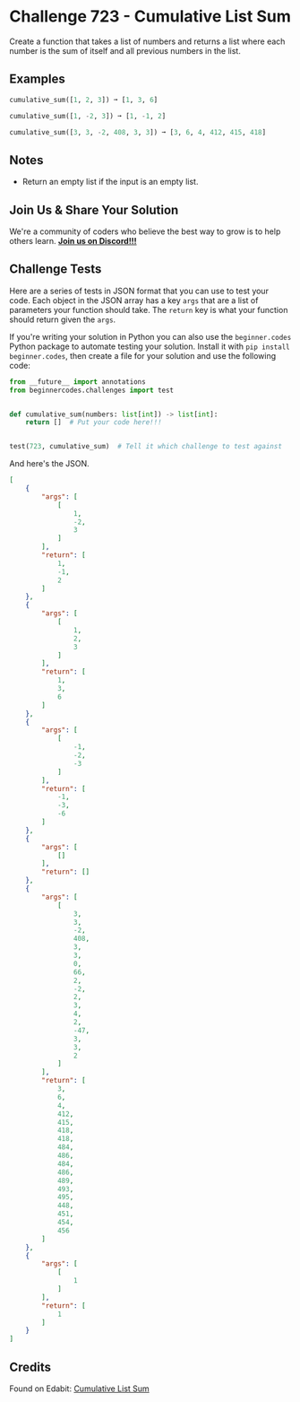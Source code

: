 # Challenge 723 - Cumulative List Sum

Create a function that takes a list of numbers and returns a list where each number is the sum of itself and all previous numbers in the list.

## Examples
```python
cumulative_sum([1, 2, 3]) ➞ [1, 3, 6]

cumulative_sum([1, -2, 3]) ➞ [1, -1, 2]

cumulative_sum([3, 3, -2, 408, 3, 3]) ➞ [3, 6, 4, 412, 415, 418]
```
## Notes

- Return an empty list if the input is an empty list.

## Join Us & Share Your Solution

We're a community of coders who believe the best way to grow is to help others learn. **[Join us on Discord!!!](https://discord.gg/sfHykntuGy)**

## Challenge Tests

Here are a series of tests in JSON format that you can use to test your code. Each object in the JSON array has a key `args` that are a list of parameters your function should take. The `return` key is what your function should return given the `args`. 

If you're writing your solution in Python you can also use the `beginner.codes` Python package to automate testing your solution. Install it with `pip install beginner.codes`, then create a file for your solution and use the following code:
```python
from __future__ import annotations
from beginnercodes.challenges import test


def cumulative_sum(numbers: list[int]) -> list[int]:
    return []  # Put your code here!!!


test(723, cumulative_sum)  # Tell it which challenge to test against
```
And here's the JSON.
```json
[
    {
        "args": [
            [
                1,
                -2,
                3
            ]
        ],
        "return": [
            1,
            -1,
            2
        ]
    },
    {
        "args": [
            [
                1,
                2,
                3
            ]
        ],
        "return": [
            1,
            3,
            6
        ]
    },
    {
        "args": [
            [
                -1,
                -2,
                -3
            ]
        ],
        "return": [
            -1,
            -3,
            -6
        ]
    },
    {
        "args": [
            []
        ],
        "return": []
    },
    {
        "args": [
            [
                3,
                3,
                -2,
                408,
                3,
                3,
                0,
                66,
                2,
                -2,
                2,
                3,
                4,
                2,
                -47,
                3,
                3,
                2
            ]
        ],
        "return": [
            3,
            6,
            4,
            412,
            415,
            418,
            418,
            484,
            486,
            484,
            486,
            489,
            493,
            495,
            448,
            451,
            454,
            456
        ]
    },
    {
        "args": [
            [
                1
            ]
        ],
        "return": [
            1
        ]
    }
]
```
## Credits

Found on Edabit: [Cumulative List Sum](https://edabit.com/challenge/qCLK8BomNpXTtFYTn)
